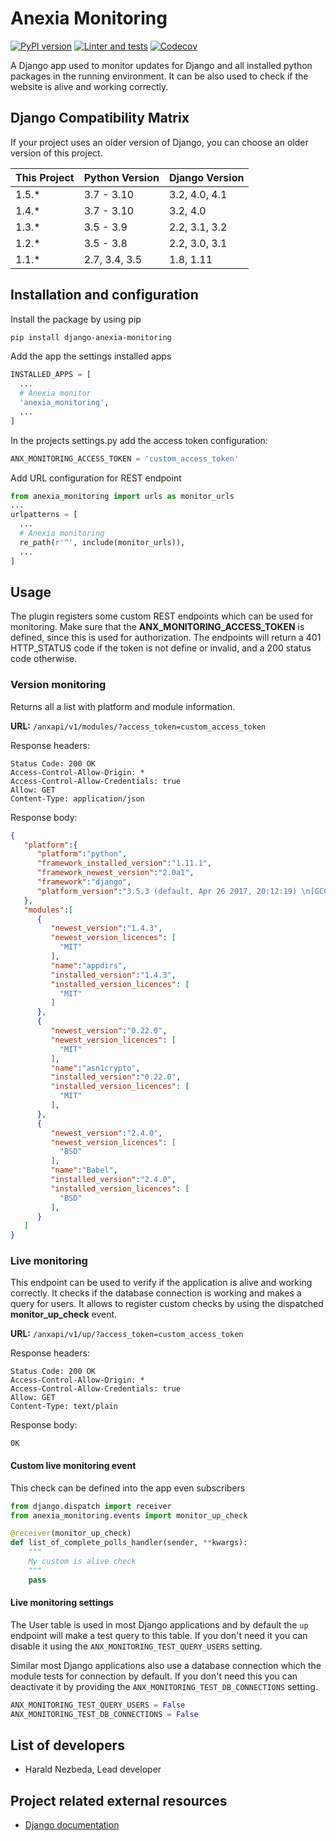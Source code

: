 Anexia Monitoring
=================

[![PyPI version](https://img.shields.io/pypi/v/django-anexia-monitoring.svg)](https://pypi.org/project/django-anexia-monitoring/)
[![Linter and tests](https://github.com/anexia-it/anexia-monitoring-django/workflows/Linter%20and%20tests/badge.svg)](https://github.com/anexia-it/anexia-monitoring-django/actions)
[![Codecov](https://img.shields.io/codecov/c/gh/anexia-it/anexia-monitoring-django)](https://codecov.io/gh/anexia-it/anexia-monitoring-django)

A Django app used to monitor updates for Django and all installed python
packages in the running environment. It can be also used to check if the
website is alive and working correctly.

Django Compatibility Matrix
---------------------------

If your project uses an older version of Django, you can choose an older version of this project.

| This Project | Python Version | Django Version |
|--------------|----------------|----------------|
| 1.5.*        | 3.7 - 3.10     | 3.2, 4.0, 4.1  |
| 1.4.*        | 3.7 - 3.10     | 3.2, 4.0       |
| 1.3.*        | 3.5 - 3.9      | 2.2, 3.1, 3.2  |
| 1.2.*        | 3.5 - 3.8      | 2.2, 3.0, 3.1  |
| 1.1.*        | 2.7, 3.4, 3.5  | 1.8, 1.11      |

Installation and configuration
------------------------------

Install the package by using pip

```bash
pip install django-anexia-monitoring
```

Add the app the settings installed apps

```python
INSTALLED_APPS = [
  ...
  # Anexia monitor
  'anexia_monitoring',
  ...
]
```

In the projects settings.py add the access token configuration:

```python
ANX_MONITORING_ACCESS_TOKEN = 'custom_access_token'
```

Add URL configuration for REST endpoint

```python
from anexia_monitoring import urls as monitor_urls
...
urlpatterns = [
  ...
  # Anexia monitoring
  re_path(r'^', include(monitor_urls)),
  ...
]
```

Usage
-----

The plugin registers some custom REST endpoints which can be used for
monitoring. Make sure that the **ANX\_MONITORING\_ACCESS\_TOKEN** is
defined, since this is used for authorization. The endpoints will return
a 401 HTTP\_STATUS code if the token is not define or invalid, and a 200
status code otherwise.

### Version monitoring

Returns all a list with platform and module information.

**URL:** `/anxapi/v1/modules/?access_token=custom_access_token`

Response headers:

```text
Status Code: 200 OK
Access-Control-Allow-Origin: *
Access-Control-Allow-Credentials: true
Allow: GET
Content-Type: application/json
```

Response body:

```json
{
   "platform":{
      "platform":"python",
      "framework_installed_version":"1.11.1",
      "framework_newest_version":"2.0a1",
      "framework":"django",
      "platform_version":"3.5.3 (default, Apr 26 2017, 20:12:19) \n[GCC 4.9.2]"
   },
   "modules":[
      {
         "newest_version":"1.4.3",
         "newest_version_licences": [
           "MIT"
         ],
         "name":"appdirs",
         "installed_version":"1.4.3",
         "installed_version_licences": [
           "MIT"
         ]
      },
      {
         "newest_version":"0.22.0",
         "newest_version_licences": [
           "MIT"
         ],
         "name":"asn1crypto",
         "installed_version":"0.22.0",
         "installed_version_licences": [
           "MIT"
         ],
      },
      {
         "newest_version":"2.4.0",
         "newest_version_licences": [
           "BSD"
         ],
         "name":"Babel",
         "installed_version":"2.4.0",
         "installed_version_licences": [
           "BSD"
         ],
      }
   ]
}
```

### Live monitoring

This endpoint can be used to verify if the application is alive and
working correctly. It checks if the database connection is working and
makes a query for users. It allows to register custom checks by using
the dispatched **monitor\_up\_check** event.

**URL:** `/anxapi/v1/up/?access_token=custom_access_token`

Response headers:

```text
Status Code: 200 OK
Access-Control-Allow-Origin: *
Access-Control-Allow-Credentials: true
Allow: GET
Content-Type: text/plain
```

Response body:

```text
OK
```

#### Custom live monitoring event

This check can be defined into the app even subscribers

```python
from django.dispatch import receiver
from anexia_monitoring.events import monitor_up_check

@receiver(monitor_up_check)
def list_of_complete_polls_handler(sender, **kwargs):
    """
    My custom is alive check
    """
    pass
```

#### Live monitoring settings

The User table is used in most Django applications and by default the `up` endpoint will make a test query to this
table. If you don't need it you can disable it using the `ANX_MONITORING_TEST_QUERY_USERS` setting.

Similar most Django applications also use a database connection which the module tests for connection by default.
If you don't need this you can deactivate it by providing the `ANX_MONITORING_TEST_DB_CONNECTIONS` setting.

```python
ANX_MONITORING_TEST_QUERY_USERS = False
ANX_MONITORING_TEST_DB_CONNECTIONS = False
```

List of developers
------------------

-   Harald Nezbeda, Lead developer

Project related external resources
----------------------------------

-   [Django documentation](https://docs.djangoproject.com/en/2.2/)

